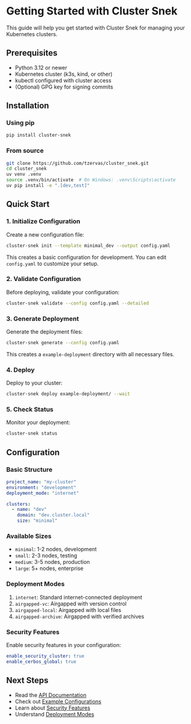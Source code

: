 # Getting Started with Cluster Snek

This guide will help you get started with Cluster Snek for managing your Kubernetes clusters.

## Prerequisites

- Python 3.12 or newer
- Kubernetes cluster (k3s, kind, or other)
- kubectl configured with cluster access
- (Optional) GPG key for signing commits

## Installation

### Using pip

```bash
pip install cluster-snek
```

### From source

```bash
git clone https://github.com/tzervas/cluster_snek.git
cd cluster_snek
uv venv .venv
source .venv/bin/activate  # On Windows: .venv\Scripts\activate
uv pip install -e ".[dev,test]"
```

## Quick Start

### 1. Initialize Configuration

Create a new configuration file:

```bash
cluster-snek init --template minimal_dev --output config.yaml
```

This creates a basic configuration for development. You can edit `config.yaml` to customize your setup.

### 2. Validate Configuration

Before deploying, validate your configuration:

```bash
cluster-snek validate --config config.yaml --detailed
```

### 3. Generate Deployment

Generate the deployment files:

```bash
cluster-snek generate --config config.yaml
```

This creates a `example-deployment` directory with all necessary files.

### 4. Deploy

Deploy to your cluster:

```bash
cluster-snek deploy example-deployment/ --wait
```

### 5. Check Status

Monitor your deployment:

```bash
cluster-snek status
```

## Configuration

### Basic Structure

```yaml
project_name: "my-cluster"
environment: "development"
deployment_mode: "internet"

clusters:
  - name: "dev"
    domain: "dev.cluster.local"
    size: "minimal"
```

### Available Sizes

- `minimal`: 1-2 nodes, development
- `small`: 2-3 nodes, testing
- `medium`: 3-5 nodes, production
- `large`: 5+ nodes, enterprise

### Deployment Modes

1. `internet`: Standard internet-connected deployment
2. `airgapped-vc`: Airgapped with version control
3. `airgapped-local`: Airgapped with local files
4. `airgapped-archive`: Airgapped with verified archives

### Security Features

Enable security features in your configuration:

```yaml
enable_security_cluster: true
enable_cerbos_global: true
```

## Next Steps

- Read the [API Documentation](../api/README.md)
- Check out [Example Configurations](../examples/)
- Learn about [Security Features](security.md)
- Understand [Deployment Modes](deployment_modes.md)
